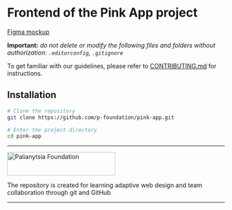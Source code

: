 # Frontend of the Pink App project

[Figma mockup](https://www.figma.com/file/TYlLseXoMXDflJYbU1DGHa/HTML-2-%2F-%D0%9F%D0%B8%D0%BD%D0%BA?type=design&node-id=1-323&mode=design&t=03daQbmntoeCoxSu-0)


**Important:** _do not delete or modify the following files and folders without authorization:_
_`.editorconfig`, `.gitignore`_

To get familiar with our guidelines, please refer to [CONTRIBUTING.md](Contributing.md) for instructions.

## Installation

```bash
# Clone the repository
git clone https://github.com/p-foundation/pink-app.git

# Enter the project directory
cd pink-app
```

---

<a href="https://pgds.xyz/"><img width="250" height="54" alt="Palianytsia Foundation" src="https://raw.githubusercontent.com/naumch1k/palyanitsa/main/src/shared/images/full-logo.png"></a>

The repository is created for learning adaptive web design and team collaboration through git and GitHub

---
